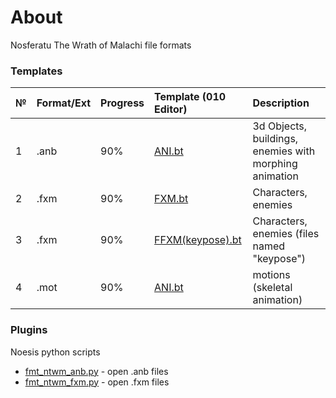 # About
Nosferatu The Wrath of Malachi file formats

### Templates
| №   | Format/Ext | Progress | Template (010 Editor) | Description |
| :-- | :-------- | :------ | :------- | :--   |
| 1   | .anb | 90% |  [ANI.bt](https://github.com/AlexKimov/ntwm-file-formats/blob/master/templates/ANB.bt)  | 3d Objects, buildings, enemies with morphing animation |
| 2   | .fxm | 90% |  [FXM.bt](https://github.com/AlexKimov/ntwm-file-formats/blob/master/templates/FXM.bt)  | Characters, enemies |
| 3   | .fxm | 90% |  [FFXM(keypose).bt](https://github.com/AlexKimov/ntwm-file-formats/blob/master/templates/FXM(keypose).bt)  | Characters, enemies (files named "keypose") |
| 4   |  .mot | 90% |  [ANI.bt](https://github.com/AlexKimov/seadogs-file-formats/blob/master/templates/010Editor/ANI.bt)  | motions (skeletal animation)  |

### Plugins
Noesis python scripts 
* [fmt_ntwm_anb.py](https://github.com/AlexKimov/ntwm-file-formats/blob/master/plugins/noesis/fmt_ntwm_anb.py) - open .anb files
* [fmt_ntwm_fxm.py](https://github.com/ntwm-file-formats/blob/master/plugins/noesis/fmt_ntwm_fxm.py) - open .fxm files
